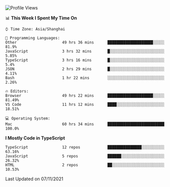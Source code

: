 <!--START_SECTION:waka-->
![Profile Views](http://img.shields.io/badge/Profile%20Views-0-blue)

📊 **This Week I Spent My Time On** 

```text
⌚︎ Time Zone: Asia/Shanghai

💬 Programming Languages: 
Other                    49 hrs 36 mins      ████████████████████░░░░░   81.9% 
JavaScript               3 hrs 32 mins       █░░░░░░░░░░░░░░░░░░░░░░░░   5.85% 
TypeScript               3 hrs 16 mins       █░░░░░░░░░░░░░░░░░░░░░░░░   5.4% 
JSON                     2 hrs 29 mins       █░░░░░░░░░░░░░░░░░░░░░░░░   4.11% 
Bash                     1 hr 22 mins        ░░░░░░░░░░░░░░░░░░░░░░░░░   2.26%

🔥 Editors: 
Browser                  49 hrs 22 mins      ████████████████████░░░░░   81.49% 
VS Code                  11 hrs 12 mins      ████░░░░░░░░░░░░░░░░░░░░░   18.51%

💻 Operating System: 
Mac                      60 hrs 34 mins      █████████████████████████   100.0%

```

**I Mostly Code in TypeScript** 

```text
TypeScript               12 repos            ███████████████░░░░░░░░░░   63.16% 
JavaScript               5 repos             ██████░░░░░░░░░░░░░░░░░░░   26.32% 
HTML                     2 repos             ██░░░░░░░░░░░░░░░░░░░░░░░   10.53%

```



 Last Updated on 07/11/2021
<!--END_SECTION:waka-->
